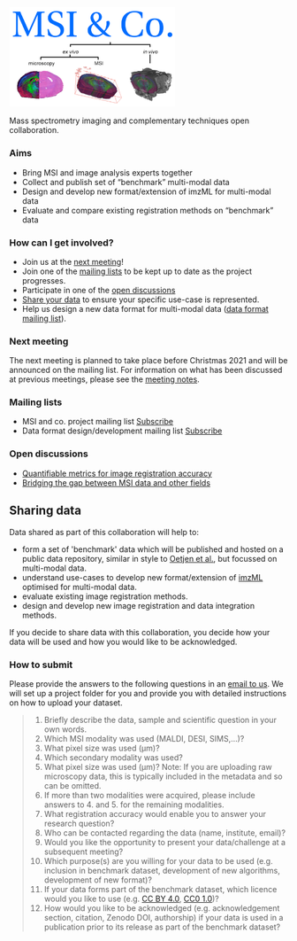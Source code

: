 <img src="https://raw.githubusercontent.com/MSIandCo/MSIandCo/main/logo.png" width="300">

Mass spectrometry imaging and complementary techniques open collaboration.

### Aims
* Bring MSI and image analysis experts together
* Collect and publish set of “benchmark” multi-modal data
* Design and develop new format/extension of imzML for multi-modal data
* Evaluate and compare existing registration methods on “benchmark” data

### How can I get involved?
* Join us at the [next meeting](#next-meeting)! 
* Join one of the [mailing lists](#mailing-lists) to be kept up to date as the project progresses.
* Participate in one of the [open discussions](#open-discussions)
* [Share your data](#sharing-data) to ensure your specific use-case is represented. 
* Help us design a new data format for multi-modal data ([data format mailing list](https://www.lists.uni-marburg.de/lists/sympa/subscribe/msiandco-format)).

### Next meeting
The next meeting is planned to take place before Christmas 2021 and will be announced on the mailing list. For information on what has been discussed at previous meetings, please see the [meeting notes](Meetings.md).

### Mailing lists
* MSI and co. project mailing list [Subscribe](https://www.lists.uni-marburg.de/lists/sympa/subscribe/msiandco)
* Data format design/development mailing list [Subscribe](https://www.lists.uni-marburg.de/lists/sympa/subscribe/msiandco-format)

### Open discussions
* [Quantifiable metrics for image registration accuracy](https://github.com/MSIandCo/MSIandCo/issues/2)
* [Bridging the gap between MSI data and other fields](https://github.com/MSIandCo/MSIandCo/issues/1)

## Sharing data
Data shared as part of this collaboration will help to:

* form a set of 'benchmark' data which will be published and hosted on a public data repository, similar in style to [Oetjen et al.](https://academic.oup.com/gigascience/article/4/1/s13742-015-0059-4/2707545), but focussed on multi-modal data. 
* understand use-cases to develop new format/extension of [imzML](https://imzml.github.io/) optimised for multi-modal data. 
* evaluate existing image registration methods.
* design and develop new image registration and data integration methods.

If you decide to share data with this collaboration, you decide how your data will be used and how you would like to be acknowledged. 

### How to submit
Please provide the answers to the following questions in an [email to us](mailto:msiandco-data@lists.uni-marburg.de?subject=[MSIandCo]%20Data%20submission%20request&body=1.%20Briefly%20describe%20the%20data%2C%20sample%20and%20scientific%20question%20in%20your%20own%20words.%0D%0A2.%20Which%20MSI%20modality%20was%20used%20%28MALDI%2C%20DESI%2C%20SIMS%2C...%29%3F%0D%0A3.%20What%20pixel%20size%20was%20used%20%28%CE%BCm%29%3F%0D%0A4.%20Which%20secondary%20modality%20was%20used%3F%0D%0A5.%20What%20pixel%20size%20was%20used%20%28%CE%BCm%29%3F%20Note%3A%20If%20you%20are%20uploading%20raw%20microscopy%20data%2C%20this%20is%20typically%20included%20in%20the%20metadata%20and%20so%20can%20be%20omitted.%0D%0A6.%20If%20more%20than%20two%20modalities%20were%20acquired%2C%20please%20include%20answers%20to%204.%20and%205.%20for%20the%20remaining%20modalities.%0D%0A7.%20What%20registration%20accuracy%20would%20enable%20you%20to%20answer%20your%20research%20question%3F%0D%0A8.%20Who%20can%20be%20contacted%20regarding%20the%20data%20%28name%2C%20institute%2C%20email%29%3F%0D%0A9.%20Would%20you%20like%20the%20opportunity%20to%20present%20your%20data%2Fchallenge%20at%20a%20subsequent%20meeting%3F%0D%0A10.%20Which%20purpose%28s%29%20are%20you%20willing%20for%20your%20data%20to%20be%20used%20%28e.g.%20inclusion%20in%20benchmark%20dataset%2C%20development%20of%20new%20algorithms%2C%20development%20of%20new%20format%29%3F%0D%0A11.%20If%20your%20data%20forms%20part%20of%20the%20benchmark%20dataset%2C%20which%20licence%20would%20you%20like%20to%20use%20%28e.g.%20%5BCC%20BY%204.0%5D%28https%3A%2F%2Fcreativecommons.org%2Flicenses%2Fby%2F4.0%2F%29%2C%20%5BCC0%201.0%5D%28https%3A%2F%2Fcreativecommons.org%2Fpublicdomain%2Fzero%2F1.0%2F%29%29%3F%0D%0A12.%20How%20would%20you%20like%20to%20be%20acknowledged%20%28e.g.%20acknowledgement%20section%2C%20citation%2C%20Zenodo%20DOI%2C%20authorship%29%20if%20your%20data%20is%20used%20in%20a%20publication%20prior%20to%20its%20release%20as%20part%20of%20the%20benchmark%20dataset%3F). We will set up a project folder for you and provide you with detailed instructions on how to upload your dataset.

> 1. Briefly describe the data, sample and scientific question in your own words.
> 2. Which MSI modality was used (MALDI, DESI, SIMS,...)?
> 3. What pixel size was used (μm)?
> 4. Which secondary modality was used?
> 5. What pixel size was used (μm)? Note: If you are uploading raw microscopy data, this is typically included in the metadata and so can be omitted.
> 6. If more than two modalities were acquired, please include answers to 4. and 5. for the remaining modalities.
> 7. What registration accuracy would enable you to answer your research question?
> 8. Who can be contacted regarding the data (name, institute, email)?
> 9. Would you like the opportunity to present your data/challenge at a subsequent meeting?
> 10. Which purpose(s) are you willing for your data to be used (e.g. inclusion in benchmark dataset, development of new algorithms, development of new format)?
> 11. If your data forms part of the benchmark dataset, which licence would you like to use (e.g. [CC BY 4.0](https://creativecommons.org/licenses/by/4.0/), [CC0 1.0](https://creativecommons.org/publicdomain/zero/1.0/))?
> 12. How would you like to be acknowledged (e.g. acknowledgement section, citation, Zenodo DOI, authorship) if your data is used in a publication prior to its release as part of the benchmark dataset?
